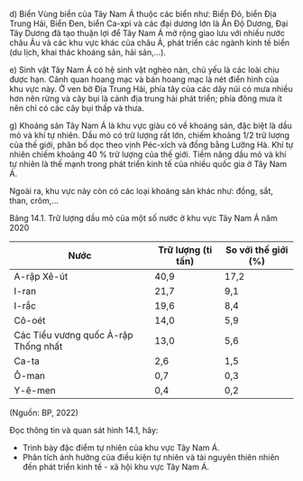 d) Biển
Vùng biển của Tây Nam Á thuộc các biển như: Biển Đỏ, biển Địa Trung Hải, Biển Đen, biển Ca-xpi và các đại dương lớn là Ấn Độ Dương, Đại Tây Dương đã tạo thuận lợi để Tây Nam Á mở rộng giao lưu với nhiều nước châu Âu và các khu vực khác của châu Á, phát triển các ngành kinh tế biển (du lịch, khai thác khoáng sản, hải sản,...).

e) Sinh vật
Tây Nam Á có hệ sinh vật nghèo nàn, chủ yếu là các loài chịu được hạn. Cảnh quan hoang mạc và bán hoang mạc là nét điển hình của khu vực này. Ở ven bờ Địa Trung Hải, phía tây của các dãy núi có mưa nhiều hơn nên rừng và cây bụi là cảnh địa trung hải phát triển; phía đông mưa ít nên chỉ có các cây bụi thấp và thưa.

g) Khoáng sản
Tây Nam Á là khu vực giàu có về khoáng sản, đặc biệt là dầu mỏ và khí tự nhiên. Dầu mỏ có trữ lượng rất lớn, chiếm khoảng 1/2 trữ lượng của thế giới, phân bố dọc theo vịnh Péc-xích và đồng bằng Lưỡng Hà. Khí tự nhiên chiếm khoảng 40 % trữ lượng của thế giới. Tiềm năng dầu mỏ và khí tự nhiên là thế mạnh trong phát triển kinh tế của nhiều quốc gia ở Tây Nam Á.

Ngoài ra, khu vực này còn có các loại khoáng sản khác như: đồng, sắt, than, crôm,...

Bảng 14.1. Trữ lượng dầu mỏ của một số nước ở khu vực Tây Nam Á năm 2020

Nước | Trữ lượng (tỉ tấn) | So với thế giới (%)
--- | --- | ---
A-rập Xê-út | 40,9 | 17,2
I-ran | 21,7 | 9,1
I-rắc | 19,6 | 8,4
Cô-oét | 14,0 | 5,9
Các Tiểu vương quốc Ả-rập Thống nhất | 13,0 | 5,6
Ca-ta | 2,6 | 1,5
Ô-man | 0,7 | 0,3
Y-ê-men | 0,4 | 0,2

(Nguồn: BP, 2022)

Đọc thông tin và quan sát hình 14.1, hãy:
- Trình bày đặc điểm tự nhiên của khu vực Tây Nam Á.
- Phân tích ảnh hưởng của điều kiện tự nhiên và tài nguyên thiên nhiên đến phát triển kinh tế - xã hội khu vực Tây Nam Á.